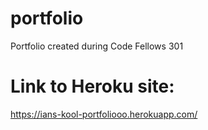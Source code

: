 # portfolio
Portfolio created during Code Fellows 301

# Link to Heroku site:
https://ians-kool-portfoliooo.herokuapp.com/
